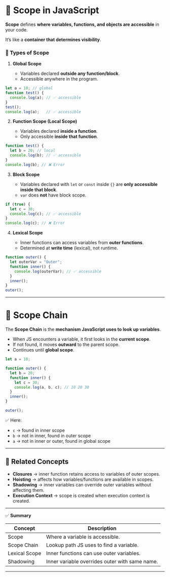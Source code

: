 # 🔹 Scope in JavaScript

**Scope** defines **where variables, functions, and objects are accessible** in your code.

It’s like a **container that determines visibility**.

### 📌 Types of Scope

1. **Global Scope**

   * Variables declared **outside any function/block**.
   * Accessible anywhere in the program.

```js
let a = 10; // global
function test() {
  console.log(a); // ✅ accessible
}
test();
console.log(a);   // ✅ accessible
```

2. **Function Scope (Local Scope)**

   * Variables declared **inside a function**.
   * Only accessible **inside that function**.

```js
function test() {
  let b = 20; // local
  console.log(b); // ✅ accessible
}
console.log(b); // ❌ Error
```

3. **Block Scope**

   * Variables declared with `let` or `const` inside `{}` are **only accessible inside that block**.
   * `var` does **not** have block scope.

```js
if (true) {
  let c = 30;
  console.log(c); // ✅ accessible
}
console.log(c); // ❌ Error
```

4. **Lexical Scope**

   * Inner functions can access variables from **outer functions**.
   * Determined at **write time** (lexical), not runtime.

```js
function outer() {
  let outerVar = "Outer";
  function inner() {
    console.log(outerVar); // ✅ accessible
  }
  inner();
}
outer();
```

---

# 🔹 Scope Chain

The **Scope Chain** is the **mechanism JavaScript uses to look up variables**.

* When JS encounters a variable, it first looks in the **current scope**.
* If not found, it moves **outward** to the parent scope.
* Continues until **global scope**.

```js
let a = 10;

function outer() {
  let b = 20;
  function inner() {
    let c = 30;
    console.log(a, b, c); // 10 20 30
  }
  inner();
}

outer();
```

✅ Here:

* `c` → found in inner scope
* `b` → not in inner, found in outer scope
* `a` → not in inner or outer, found in global scope

---

## 🔗 Related Concepts

* **Closures** → inner function retains access to variables of outer scopes.
* **Hoisting** → affects how variables/functions are available in scopes.
* **Shadowing** → inner variables can override outer variables without affecting them.
* **Execution Context** → scope is created when execution context is created.

---

✅ **Summary**

| Concept       | Description                                    |
| ------------- | ---------------------------------------------- |
| Scope         | Where a variable is accessible.                |
| Scope Chain   | Lookup path JS uses to find a variable.        |
| Lexical Scope | Inner functions can use outer variables.       |
| Shadowing     | Inner variable overrides outer with same name. |

---
